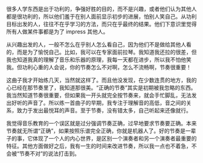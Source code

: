 很多人学东西是出于功利的，争强好胜的目的，而不是兴趣，或者他们认为其他人都是很功利的，所以他们羞于在别人面前显示初步的进展，怕别人笑自己。从功利目标出发的人，往往不在乎学习的方法，而只在乎最终的结果。他们下意识里觉得所有人做某件事都是为了 impress 其他人。

从兴趣出发的人，一般不怎么在乎别人怎么看自己，因为他们不是做给其他人看的，而是为了愉悦自己。比如，我可以在专家面前拉琴。我知道我还拉的很差，但我也知道我真的理解了音乐和乐器的原理，我每一天都在进步，所以我不怕他笑我。但功利心重的人会说，你的节奏怎么不对啊，怎么不流畅啊，节奏很重要！

这曲子我才开始练几天，当然就这样了。而且他没发现，在少数连贯的地方，我的心已经在那节奏里了，我知道那很美。“正确的节奏”其实是初期被我忽略的东西。我当然知道节奏很重要，但如果我一开头就完全按节奏来，就会手忙脚乱，无法发出好听的声音了。所以练一首曲子的早期，我专注于理解音的高低，音之间的关系，致力于发出最悦耳的声音。至于节奏，没有错太多，自己听起来还像就行。

我觉得音乐教育的一个误区就是过分强调节奏正确，过早地要求节奏要正确。本来节奏就无所谓“正确”，如果按照乐谱完全正确，你就是机器人了。好的节奏是一辈子的事，它体现了一个人的内心世界，是区别一个演奏者和另一个演奏者最重要的特征。其他方面做好之后，我有一生的时间来改进节奏，所以我一点也不着急，不会被“节奏不对”的说法打击到。

